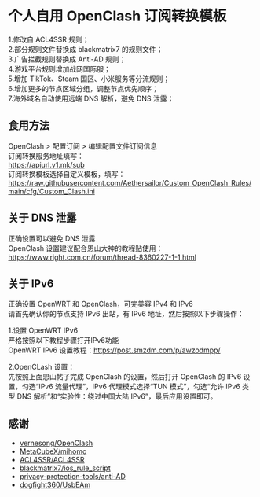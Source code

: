 # 个人自用 OpenClash 订阅转换模板

1.修改自 ACL4SSR 规则；  
2.部分规则文件替换成 blackmatrix7 的规则文件；  
3.广告拦截规则替换成 Anti-AD 规则；  
4.游戏平台规则增加战网国际服；     
5.增加 TikTok、Steam 国区、小米服务等分流规则；  
6.增加更多的节点区域分组，调整节点优先顺序；  
7.海外域名自动使用远端 DNS 解析，避免 DNS 泄露；  


## 食用方法  
OpenClash > 配置订阅 > 编辑配置文件订阅信息  
订阅转换服务地址填写：  
https://apiurl.v1.mk/sub  
订阅转换模板选择自定义模板，填写：  
https://raw.githubusercontent.com/Aethersailor/Custom_OpenClash_Rules/main/cfg/Custom_Clash.ini  

## 关于 DNS 泄露  
正确设置可以避免 DNS 泄露  
OpenClash 设置建议配合恩山大神的教程贴使用：https://www.right.com.cn/forum/thread-8360227-1-1.html

## 关于 IPv6  
正确设置 OpenWRT 和 OpenClash，可完美容 IPv4 和 IPv6  
请首先确认你的节点支持 IPv6 出站，有 IPv6 地址，然后按照以下步骤操作：  

1.设置 OpenWRT IPv6  
严格按照以下教程步骤打开IPv6功能  
OpenWRT IPv6 设置教程：https://post.smzdm.com/p/awzodmpp/  

2.OpenCLash 设置：  
先按照上面恩山帖子完成 OpenClash 的设置，然后打开 OpenClash 的 IPv6 设置，勾选“IPv6 流量代理”，IPv6 代理模式选择“TUN 模式”，勾选“允许 IPv6 类型 DNS 解析”和“实验性：绕过中国大陆 IPv6”，最后应用设置即可。  

## 感谢  
- [vernesong/OpenClash](https://github.com/vernesong/OpenClash)
- [MetaCubeX/mihomo](https://github.com/MetaCubeX/mihomo)
- [ACL4SSR/ACL4SSR](https://github.com/ACL4SSR/ACL4SSR)
- [blackmatrix7/ios_rule_script](https://github.com/blackmatrix7/ios_rule_script)
- [privacy-protection-tools/anti-AD](https://github.com/privacy-protection-tools/anti-AD)
- [dogfight360/UsbEAm](https://github.com/dogfight360/UsbEAm)